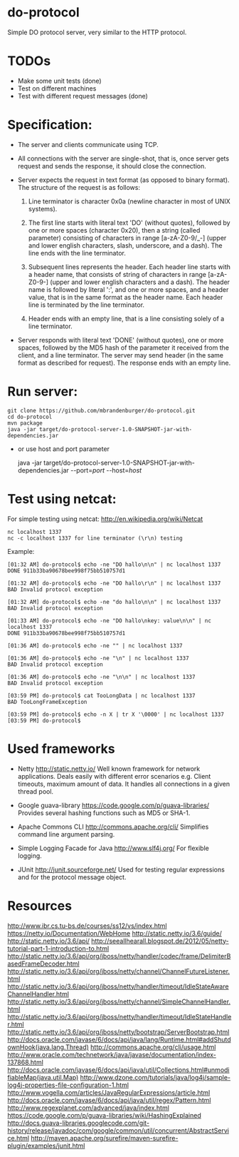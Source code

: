 do-protocol
===========

Simple DO protocol server, very similar to the HTTP protocol.


TODOs
===========

- Make some unit tests (done)
- Test on different machines
- Test with different request messages (done)


Specification:
===========

   * The server and clients communicate using TCP.

   * All connections with the server are single-shot, that is, once server
   gets request and sends the response, it should close the connection.

   * Server expects the request in text format (as opposed to binary format).
   The structure of the request is as follows:

        1. Line terminator is character 0x0a (newline character in most
        of UNIX systems).

        2. The first line starts with literal text 'DO' (without quotes),
        followed by one or more spaces (character 0x20), then a string (called
        parameter) consisting of characters in range [a-zA-Z0-9/_-] (upper and
        lower english characters, slash, underscore, and a dash). The line ends
        with the line terminator.

        3. Subsequent lines represents the header. Each header line starts with
        a header name, that consists of string of characters in range
        [a-zA-Z0-9-] (upper and lower english characters and a dash). The header
        name is followed by literal ':', and one or more spaces, and a header
        value, that is in the same format as the header name. Each header line
        is terminated by the line terminator.

        4. Header ends with an empty line, that is a line consisting solely of a
        line terminator.

   * Server responds with literal text 'DONE' (without quotes), one or more
   spaces, followed by the MD5 hash of the parameter it received from the
   client, and a line terminator. The server may send header (in the same format
   as described for request). The response ends with an empty line.


Run server:
===========

    git clone https://github.com/mbrandenburger/do-protocol.git
    cd do-protocol
    mvn package
    java -jar target/do-protocol-server-1.0-SNAPSHOT-jar-with-dependencies.jar

* or use host and port parameter

    java -jar target/do-protocol-server-1.0-SNAPSHOT-jar-with-dependencies.jar --port=$port$ --host=$host$


Test using netcat:
===========

For simple testing using netcat: http://en.wikipedia.org/wiki/Netcat

    nc localhost 1337
    nc -c localhost 1337 for line terminator (\r\n) testing

Example:

    [01:32 AM] do-protocol$ echo -ne "DO hallo\n\n" | nc localhost 1337
    DONE 911b33ba90678bee998f75bb510757d1

    [01:32 AM] do-protocol$ echo -ne "DO hallo\r\n" | nc localhost 1337
    BAD Invalid protocol exception

    [01:32 AM] do-protocol$ echo -ne "do hallo\n\n" | nc localhost 1337
    BAD Invalid protocol exception

    [01:33 AM] do-protocol$ echo -ne "DO hallo\nkey: value\n\n" | nc localhost 1337
    DONE 911b33ba90678bee998f75bb510757d1

    [01:36 AM] do-protocol$ echo -ne "" | nc localhost 1337

    [01:36 AM] do-protocol$ echo -ne "\n" | nc localhost 1337
    BAD Invalid protocol exception

    [01:36 AM] do-protocol$ echo -ne "\n\n" | nc localhost 1337
    BAD Invalid protocol exception

    [03:59 PM] do-protocol$ cat TooLongData | nc localhost 1337
    BAD TooLongFrameException

    [03:59 PM] do-protocol$ echo -n X | tr X '\0000' | nc localhost 1337
    [03:59 PM] do-protocol$

Used frameworks
===========

- Netty http://static.netty.io/
    Well known framework for network applications. Deals easily with different
    error scenarios e.g. Client timeouts, maximum amount of data. It handles all
    connections in a given thread pool.

- Google guava-library https://code.google.com/p/guava-libraries/
    Provides several hashing functions such as MD5 or SHA-1.

- Apache Commons CLI http://commons.apache.org/cli/
    Simplifies command line argument parsing.

- Simple Logging Facade for Java http://www.slf4j.org/
    For flexible logging.

- JUnit http://junit.sourceforge.net/
    Used for testing regular expressions and for the protocol message object.



Resources
===========

http://www.ibr.cs.tu-bs.de/courses/ss12/vs/index.html
https://netty.io/Documentation/WebHome
http://static.netty.io/3.6/guide/
http://static.netty.io/3.6/api/
http://seeallhearall.blogspot.de/2012/05/netty-tutorial-part-1-introduction-to.html
http://static.netty.io/3.6/api/org/jboss/netty/handler/codec/frame/DelimiterBasedFrameDecoder.html
http://static.netty.io/3.6/api/org/jboss/netty/channel/ChannelFutureListener.html
http://static.netty.io/3.6/api/org/jboss/netty/handler/timeout/IdleStateAwareChannelHandler.html
http://static.netty.io/3.6/api/org/jboss/netty/channel/SimpleChannelHandler.html
http://static.netty.io/3.6/api/org/jboss/netty/handler/timeout/IdleStateHandler.html
http://static.netty.io/3.6/api/org/jboss/netty/bootstrap/ServerBootstrap.html
http://docs.oracle.com/javase/6/docs/api/java/lang/Runtime.html#addShutdownHook(java.lang.Thread)
http://commons.apache.org/cli/usage.html
http://www.oracle.com/technetwork/java/javase/documentation/index-137868.html
http://docs.oracle.com/javase/6/docs/api/java/util/Collections.html#unmodifiableMap(java.util.Map)
http://www.dzone.com/tutorials/java/log4j/sample-log4j-properties-file-configuration-1.html
http://www.vogella.com/articles/JavaRegularExpressions/article.html
http://docs.oracle.com/javase/6/docs/api/java/util/regex/Pattern.html
http://www.regexplanet.com/advanced/java/index.html
https://code.google.com/p/guava-libraries/wiki/HashingExplained
http://docs.guava-libraries.googlecode.com/git-history/release/javadoc/com/google/common/util/concurrent/AbstractService.html
http://maven.apache.org/surefire/maven-surefire-plugin/examples/junit.html